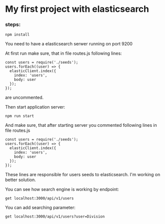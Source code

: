 # My first project with elasticsearch

### steps:
```
npm install
```

You need to have a elasticsearch serwer running on port 9200

At first run make sure, that in file routes.js following lines:
```
const users = require('./seeds');
users.forEach((user) => {
  elasticClient.index({
    index: 'users',
    body: user
  });
});
```
are uncommented.

Then start application server:
```
npm run start
```

And make sure, that after starting server you commented following lines in file routes.js
```
const users = require('./seeds');
users.forEach((user) => {
  elasticClient.index({
    index: 'users',
    body: user
  });
});
```

These lines are responsible for users seeds to elasticsearch. I'm working on better solution.

You can see how search engine is working by endpoint:
```
get localhost:3000/api/v1/users
```

You can add searching parameter:
```
get localhost:3000/api/v1/users?user=Division
```
